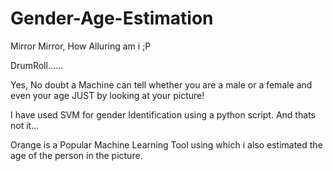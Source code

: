 # Gender-Age-Estimation
Mirror Mirror, How Alluring am i ;P

DrumRoll......

Yes, No doubt a Machine can tell whether you are a male or a female and even your age JUST by looking at your picture!

I have used SVM for gender Identification using a python script.
And thats not it...

Orange is a Popular Machine Learning Tool using which i also estimated the age of the person in the picture.

